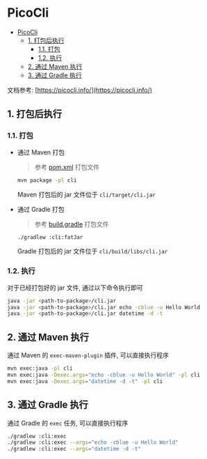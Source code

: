 # PicoCli

- [PicoCli](#picocli)
  - [1. 打包后执行](#1-打包后执行)
    - [1.1. 打包](#11-打包)
    - [1.2. 执行](#12-执行)
  - [2. 通过 Maven 执行](#2-通过-maven-执行)
  - [3. 通过 Gradle 执行](#3-通过-gradle-执行)

文档参考: [https://picocli.info/](https://picocli.info/)

## 1. 打包后执行

### 1.1. 打包

- 通过 Maven 打包

  > 参考 [pom.xml](pom.xml) 打包文件

  ```bash
  mvn package -pl cli
  ```

  Maven 打包后的 jar 文件位于 `cli/target/cli.jar`

- 通过 Gradle 打包

  > 参考 [build.gradle](build.gradle) 打包文件

  ```bash
  ./gradlew :cli:fatJar
  ```

  Gradle 打包后的 jar 文件位于 `cli/build/libs/cli.jar`

### 1.2. 执行

对于已经打包好的 jar 文件, 通过以下命令执行即可

```bash
java -jar <path-to-package>/cli.jar
java -jar <path-to-package>/cli.jar echo -cblue -u Hello World
java -jar <path-to-package>/cli.jar datetime -d -t
```

## 2. 通过 Maven 执行

通过 Maven 的 `exec-maven-plugin` 插件, 可以直接执行程序

```bash
mvn exec:java -pl cli
mvn exec:java -Dexec.args="echo -cblue -u Hello World" -pl cli
mvn exec:java -Dexec.args="datetime -d -t" -pl cli
```

## 3. 通过 Gradle 执行

通过 Gradle 的 `exec` 任务, 可以直接执行程序

```bash
./gradlew :cli:exec
./gradlew :cli:exec --args="echo -cblue -u Hello World"
./gradlew :cli:exec --args="datetime -d -t"
```
